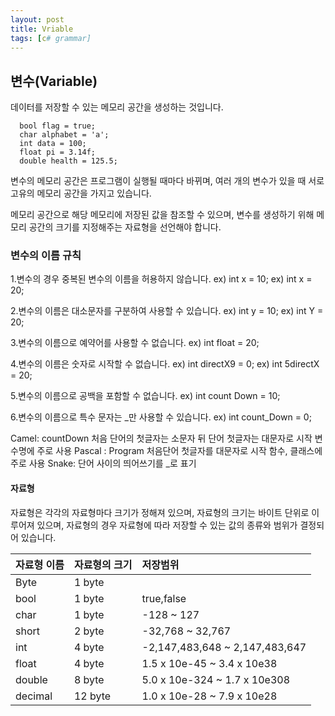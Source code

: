 ```yaml
---
layout: post
title: Vriable
tags: [c# grammar]
---
```


## 변수(Variable)


데이터를 저장할 수 있는 메모리 공간을 생성하는 것입니다.

~~~
  bool flag = true;
  char alphabet = 'a';
  int data = 100;
  float pi = 3.14f;
  double health = 125.5;
~~~

변수의 메모리 공간은 프로그램이 실행될 때마다 바뀌며,
여러 개의 변수가 있을 때 서로 고유의 메모리 공간을 가지고 있습니다.

메모리 공간으로 해당 메모리에 저장된 값을 참조할 수 있으며,
변수를 생성하기 위해 메모리 공간의 크기를 지정해주는 자료형을 선언해야 합니다.

### 변수의 이름 규칙


1.변수의 경우 중복된 변수의 이름을 허용하지 않습니다.
ex) int x = 10;
ex) int x = 20;

2.변수의 이름은 대소문자를 구분하여 사용할 수 있습니다.
ex) int y = 10;
ex) int Y = 20;

3.변수의 이름으로 예약어를 사용할 수 없습니다.
ex) int float = 20;

4.변수의 이름은 숫자로 시작할 수 없습니다.
ex) int directX9 = 0;
ex) int 5directX = 20;

5.변수의 이름으로 공백을 포함할 수 없습니다.
ex) int count Down = 10;

6.변수의 이름으로 특수 문자는 _만 사용할 수 있습니다.
ex) int count_Down = 0;

Camel: countDown 처음 단어의 첫글자는 소문자 뒤 단어 첫글자는 대문자로 시작 변수명에 주로 사용
Pascal : Program 처음단어 첫글자를 대문자로 시작 함수, 클래스에 주로 사용
Snake: 단어 사이의 띄어쓰기를 _로 표기

#### 자료형


자료형은 각각의 자료형마다 크기가 정해져 있으며, 자료형의 크기는
바이트 단위로 이루어져 있으며, 자료형의 경우 자료형에 따라 저장할
수 있는 값의 종류와 범위가 결정되어 있습니다.

| 자료형 이름 | 자료형의 크기 | 저장범위 |
| :----------- |:------------ | :------------------- |
| Byte | 1 byte |  |
| bool | 1 byte | true,false |
| char | 1 byte | -128 ~ 127 |
| short | 2 byte | -32,768 ~ 32,767 |
| int | 4 byte | -2,147,483,648 ~ 2,147,483,647 |
| float | 4 byte | 1.5 x 10e-45 ~ 3.4 x 10e38  |
| double | 8 byte | 5.0 x 10e-324 ~ 1.7 x 10e308  |
| decimal | 12 byte | 1.0 x 10e-28 ~ 7.9 x 10e28 |